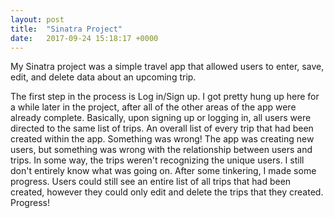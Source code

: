 ```yaml
---
layout: post
title:  "Sinatra Project"
date:   2017-09-24 15:18:17 +0000
---
```



My Sinatra project was a simple travel app that allowed users to enter, save, edit, and delete data about an upcoming trip.

The first step in the process is Log in/Sign up. I got pretty hung up here for a while later in the project, after all of the other areas of the app were already complete. Basically, upon signing up or logging in, all users were directed to the same list of trips. An overall list of every trip that had been created within the app. Something was wrong! The app was creating new users, but something was wrong with the relationship between users and trips. In some way, the trips weren't recognizing the unique users. I still don't entirely know what was going on. After some tinkering, I made some progress. Users could still see an entire list of all trips that had been created, however they could only edit and delete the trips that they created. Progress!



